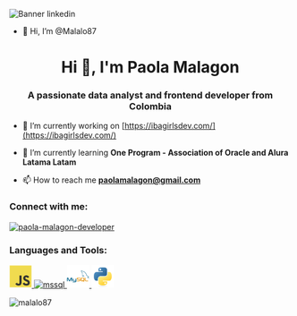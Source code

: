 ![Banner linkedin](https://github.com/Malalo87/Malalo87/assets/157773257/e551f37b-a53b-48b4-8d4b-22793ded0334)

 
 - 👋 Hi, I’m @Malalo87
<h1 align="center">Hi 👋, I'm Paola Malagon</h1>
<h3 align="center">A passionate data analyst and frontend developer from Colombia</h3>

- 🔭 I’m currently working on [https://ibagirlsdev.com/](https://ibagirlsdev.com/)

- 🌱 I’m currently learning **One Program - Association of Oracle and Alura Latama Latam**

- 📫 How to reach me **paolamalagon@gmail.com**

<h3 align="left">Connect with me:</h3>
<p align="left">
<a href="https://linkedin.com/in/paola-malagon-developer" target="blank"><img align="center" src="https://raw.githubusercontent.com/rahuldkjain/github-profile-readme-generator/master/src/images/icons/Social/linked-in-alt.svg" alt="paola-malagon-developer" height="30" width="40" /></a>
</p>

<h3 align="left">Languages and Tools:</h3>
<p align="left"> <a href="https://developer.mozilla.org/en-US/docs/Web/JavaScript" target="_blank" rel="noreferrer"> <img src="https://raw.githubusercontent.com/devicons/devicon/master/icons/javascript/javascript-original.svg" alt="javascript" width="40" height="40"/> </a> <a href="https://www.microsoft.com/en-us/sql-server" target="_blank" rel="noreferrer"> <img src="https://www.svgrepo.com/show/303229/microsoft-sql-server-logo.svg" alt="mssql" width="40" height="40"/> </a> <a href="https://www.mysql.com/" target="_blank" rel="noreferrer"> <img src="https://raw.githubusercontent.com/devicons/devicon/master/icons/mysql/mysql-original-wordmark.svg" alt="mysql" width="40" height="40"/> </a> <a href="https://www.python.org" target="_blank" rel="noreferrer"> <img src="https://raw.githubusercontent.com/devicons/devicon/master/icons/python/python-original.svg" alt="python" width="40" height="40"/> </a> </p>

<p><img align="center" src="https://github-readme-stats.vercel.app/api/top-langs?username=malalo87&show_icons=true&locale=en&layout=compact" alt="malalo87" /></p>
